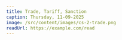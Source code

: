 ```yaml
---
title: Trade, Tariff, Sanction
caption: Thursday, 11-09-2025
image: /src/content/images/cs-2-trade.png
readUrl: https://example.com/read
---
```


